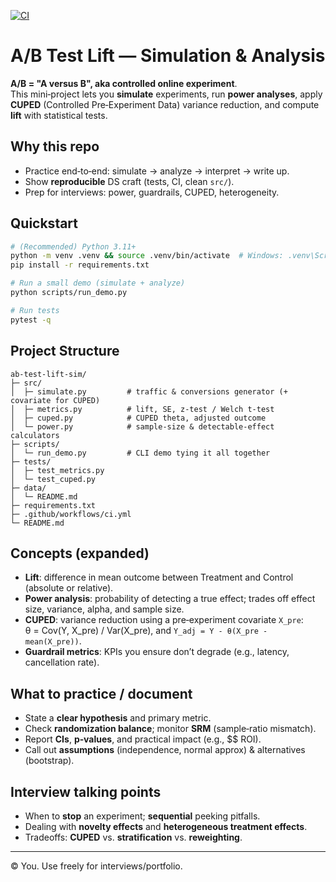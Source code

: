 [![CI](https://github.com/niisaban/ab-test-lift-sim/actions/workflows/ci.yml/badge.svg)](https://github.com/niisaban/ab-test-lift-sim/actions/workflows/ci.yml)


# A/B Test Lift — Simulation & Analysis

**A/B = "A versus B", aka controlled online experiment**.  
This mini‑project lets you **simulate** experiments, run **power analyses**, apply **CUPED** (Controlled Pre‑Experiment Data) variance reduction, and compute **lift** with statistical tests.

## Why this repo
- Practice end‑to‑end: simulate → analyze → interpret → write up.
- Show **reproducible** DS craft (tests, CI, clean `src/`).
- Prep for interviews: power, guardrails, CUPED, heterogeneity.

## Quickstart
```bash
# (Recommended) Python 3.11+
python -m venv .venv && source .venv/bin/activate  # Windows: .venv\Scripts\activate
pip install -r requirements.txt

# Run a small demo (simulate + analyze)
python scripts/run_demo.py

# Run tests
pytest -q
```

## Project Structure
```
ab-test-lift-sim/
├─ src/
│  ├─ simulate.py         # traffic & conversions generator (+ covariate for CUPED)
│  ├─ metrics.py          # lift, SE, z-test / Welch t-test
│  ├─ cuped.py            # CUPED theta, adjusted outcome
│  └─ power.py            # sample-size & detectable-effect calculators
├─ scripts/
│  └─ run_demo.py         # CLI demo tying it all together
├─ tests/
│  ├─ test_metrics.py
│  └─ test_cuped.py
├─ data/
│  └─ README.md
├─ requirements.txt
├─ .github/workflows/ci.yml
└─ README.md
```

## Concepts (expanded)
- **Lift**: difference in mean outcome between Treatment and Control (absolute or relative).
- **Power analysis**: probability of detecting a true effect; trades off effect size, variance, alpha, and sample size.
- **CUPED**: variance reduction using a pre‑experiment covariate `X_pre`:  
  θ = Cov(Y, X_pre) / Var(X_pre), and `Y_adj = Y - θ(X_pre - mean(X_pre))`.
- **Guardrail metrics**: KPIs you ensure don’t degrade (e.g., latency, cancellation rate).

## What to practice / document
- State a **clear hypothesis** and primary metric.
- Check **randomization balance**; monitor **SRM** (sample‑ratio mismatch).
- Report **CIs**, **p‑values**, and practical impact (e.g., $$ ROI).
- Call out **assumptions** (independence, normal approx) & alternatives (bootstrap).

## Interview talking points
- When to **stop** an experiment; **sequential** peeking pitfalls.
- Dealing with **novelty effects** and **heterogeneous treatment effects**.
- Tradeoffs: **CUPED** vs. **stratification** vs. **reweighting**.

---

© You. Use freely for interviews/portfolio.
